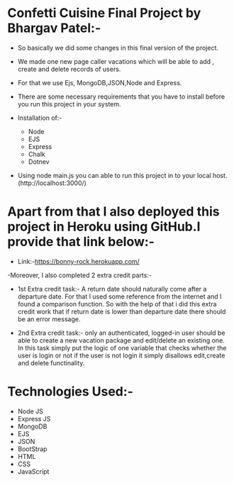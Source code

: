 # Confetti Cuisine Final Project by Bhargav Patel:-
- So basically we did some changes in this final version of the project. 
- We made one new page caller vacations which will be able to add , create and delete records of users.
- For that we use Ejs, MongoDB,JSON,Node and Express.
- There are some necessary requirements that you have to install  before you run this project in your system.
- Installation of:-
  - Node
  - EJS
  - Express
  - Chalk
  - Dotnev

- Using node main.js you can able to run this project in to your local host.(http://localhost:3000/)

# Apart from that I also deployed this project in Heroku using GitHub.I provide that link below:-
- Link:-https://bonny-rock.herokuapp.com/

-Moreover, I also completed 2 extra credit parts:-

  -  1st Extra credit task:-  A return date should naturally come after a departure date. For that I used some reference from the internet and I found a comparison function. So with the help of that i did this extra credit work that if return date is lower than departure date there should be an error message.
   
  -  2nd Extra credit task:- only an authenticated, logged-in user should be able to create a new vacation package and edit/delete an existing one.
     In this task simply put the logic of one variable that checks whether the user is login or not if the user is not login it simply disallows edit,create and delete     functinality.

# Technologies Used:-  
- Node JS
- Express JS
- MongoDB
- EJS
- JSON
- BootStrap
- HTML
- CSS
- JavaScript

